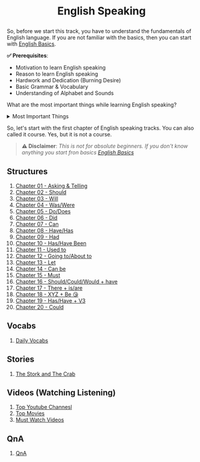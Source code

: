 # <p align="center">English Speaking</p>

So, before we start this track, you have to understand the fundamentals of English language. If you are not familiar with the basics, then you can start with [English Basics](/courses/english/structures/english-basics.md).

**✅ Prerequisites**:
* Motivation to learn English speaking
* Reason to learn English speaking
* Hardwork and Dedication (Burning Desire)
* Basic Grammar & Vocabulary
* Understanding of Alphabet and Sounds

What are the most important things while learning English speaking?

<details>
<summary>
Most Important Things
</summary>
<b>[1. Structure:]</b> You have to understand the structure of English language. It is very important to know how to form a sentence.<br>
<b>[2. Vocabulary:]</b> You have to learn new words everyday. It is very important to have a good vocabulary.<br>
<b>[3. Listeng, Watching & Reading]:</b> Belive me guys listening, watching videos and reading is very very important.<br>
<b>[4. Speaking:]</b> You have to read English everyday..<br>
</details>

So, let's start with the first chapter of English speaking tracks. You can also called it course. Yes, but it is not a course.


> **⚠️ Disclaimer**:
*This is not for absolute beginners. If you don't know anything you start fron basics [English Basics](/courses/english/english-basics.md)*

## Structures
01. [Chapter 01 - Asking & Telling](/courses/english/structures/asking-telling.md)
02. [Chapter 02 - Should](/courses/english/structures/should.md)
03. [Chapter 03 - Will](/courses/english/structures/will.md)
04. [Chapter 04 - Was/Were](/courses/english/structures/was-were.md)
05. [Chapter 05 - Do/Does](/courses/english/structures/do-does.md)
06. [Chapter 06 - Did](/courses/english/structures/did.md)
07. [Chapter 07 - Can](/courses/english/structures/can.md)
08. [Chapter 08 - Have/Has](/courses/english/structures/has-have.md)
09. [Chapter 09 - Had](/courses/english/structures/had.md)
10. [Chapter 10 - Has/Have Been](/courses/english/structures/has-have-been.md)
11. [Chapter 11 - Used to](/courses/english/structures/used-to.md)
12. [Chapter 12 - Going to/About to](/courses/english/structures/about-going.md)
13. [Chapter 13 - Let](/courses/english/structures/let.md)
14. [Chapter 14 - Can be](/courses/english/structures/can-be.md)
15. [Chapter 15 - Must](/courses/english/structures/must.md)
16. [Chapter 16 - Should/Could/Would + have](/courses/english/structures/should-would-could-have.md)
17. [Chapter 17 - There + is/are](/courses/english/structures/there-is-are.md)
18. [Chapter 18 - XYZ + Be 😘](/courses/english/structures/xyz-be.md)
19. [Chapter 19 - Has/Have + V3](/courses/english/structures/has-have-v3.md)
20. [Chapter 20 - Could](/courses/english/structures/could.md)

## Vocabs
1. [Daily Vocabs](/courses/english/vocabs/01.md)

## Stories
01. [The Stork and The Crab](/courses/english/stories/stories.md)

## Videos (Watching Listening)
01. [Top Youtube Channesl](/courses/english/videos/youtube.md)
02. [Top Movies](/courses/english/videos/movies.md)
03. [Must Watch Videos](/courses/english/videos/must-watch.md)
## QnA
01. [QnA](/courses/english/QnA.md)
